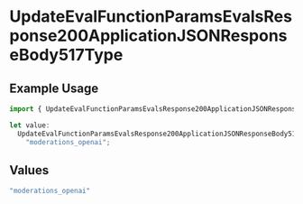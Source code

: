 # UpdateEvalFunctionParamsEvalsResponse200ApplicationJSONResponseBody517Type

## Example Usage

```typescript
import { UpdateEvalFunctionParamsEvalsResponse200ApplicationJSONResponseBody517Type } from "@orq-ai/node/models/operations";

let value:
  UpdateEvalFunctionParamsEvalsResponse200ApplicationJSONResponseBody517Type =
    "moderations_openai";
```

## Values

```typescript
"moderations_openai"
```